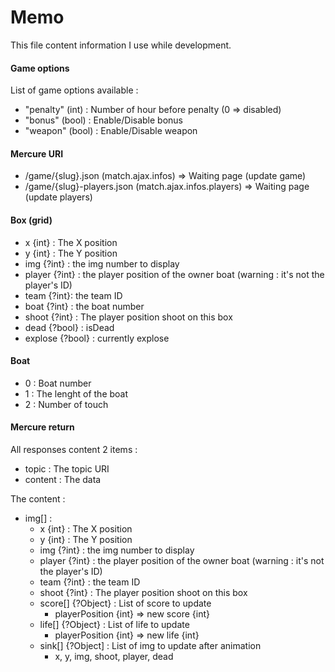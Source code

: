 Memo
====

This file content information I use while development.


#### Game options

List of game options available :  
* "penalty" (int) : Number of hour before penalty (0 => disabled)
* "bonus" (bool) : Enable/Disable bonus
* "weapon" (bool) : Enable/Disable weapon

#### Mercure URI

* /game/{slug}.json (match.ajax.infos) => Waiting page (update game)
* /game/{slug}-players.json (match.ajax.infos.players) => Waiting page (update players)

#### Box (grid)

* x {int} : The X position
* y {int} : The Y position
* img {?int} : the img number to display
* player {?int} : the player position of the owner boat (warning : it's not the player's ID)
* team {?int}: the team ID
* boat {?int} : the boat number
* shoot {?int} : The player position shoot on this box
* dead {?bool} : isDead
* explose {?bool} : currently explose


#### Boat

* 0 : Boat number
* 1 : The lenght of the boat
* 2 : Number of touch

#### Mercure return

All responses content 2 items :
* topic : The topic URI
* content : The data

The content :
* img[] :
    * x {int} : The X position
    * y {int} : The Y position
    * img {?int} : the img number to display
    * player {?int} : the player position of the owner boat (warning : it's not the player's ID)
    * team {?int} : the team ID
    * shoot {?int} : The player position shoot on this box
    * score[] {?Object} : List of score to update
        * playerPosition {int} => new score {int}
    * life[] {?Object} : List of life to update
        * playerPosition {int} => new life {int}
    * sink[] {?Object] : List of img to update after animation
        * x, y, img, shoot, player, dead
